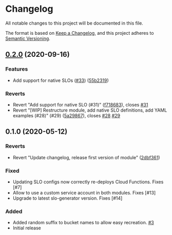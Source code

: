 # Changelog

All notable changes to this project will be documented in this file.

The format is based on
[Keep a Changelog](https://keepachangelog.com/en/1.0.0/),
and this project adheres to
[Semantic Versioning](https://semver.org/spec/v2.0.0.html).

## [0.2.0](https://www.github.com/terraform-google-modules/terraform-google-slo/compare/v0.1.0...v0.2.0) (2020-09-16)


### Features

* Add support for native SLOs ([#33](https://www.github.com/terraform-google-modules/terraform-google-slo/issues/33)) ([55b2319](https://www.github.com/terraform-google-modules/terraform-google-slo/commit/55b23194494273ddb968ed1a39d5e32894b14a85))


### Reverts

* Revert "Add support for native SLO (#31)" ([f718683](https://www.github.com/terraform-google-modules/terraform-google-slo/commit/f718683183520191ed7ea7f9b23e13d561dacf40)), closes [#31](https://www.github.com/terraform-google-modules/terraform-google-slo/issues/31)
* Revert "[WIP] Restructure module, add native SLO definitions, add YAML examples (#28)" (#29) ([5a29867](https://www.github.com/terraform-google-modules/terraform-google-slo/commit/5a298670b54b4381bd2b8001e58a5b9bf9cf7a8a)), closes [#28](https://www.github.com/terraform-google-modules/terraform-google-slo/issues/28) [#29](https://www.github.com/terraform-google-modules/terraform-google-slo/issues/29)

## 0.1.0 (2020-05-12)

### Reverts

* Revert "Update changelog, release first version of module" ([2dbf361](https://www.github.com/terraform-google-modules/terraform-google-slo/commit/2dbf3615147edeedd661b52739259598ac967874))


### Fixed

* Updating SLO configs now correctly re-deploys Cloud Functions. Fixes [#7]
* Allow to use a custom service account in both modules. Fixes [#13]
* Upgrade to latest slo-generator version. Fixes [#14]

### Added

* Added random suffix to bucket names to allow easy recreation. [#3]
* Initial release

[unreleased]: https://github.com/terraform-google-modules/terraform-google-slo/compare/v0.1.0...HEAD

[0.1.0]: https://github.com/terraform-google-modules/terraform-google-slo/releases/tag/v0.1.0

[#3]: https://github.com/terraform-google-modules/terraform-google-slo/pull/3
